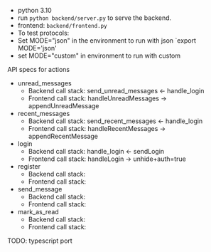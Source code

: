 

- python 3.10 
- run `python backend/server.py` to serve the backend. 
- frontend: `backend/frontend.py `
- To test protocols: 
- Set MODE="json" in the environment to run with json
    `export MODE='json'
- set MODE="custom" in environment to run with custom



API specs for actions 
- unread_messages
    - Backend call stack: send_unread_messages <- handle_login
    - Frontend call stack: handleUnreadMessages -> appendUnreadMessage
- recent_messages
    - Backend call stack: send_recent_messages <- handle_login 
    - Frontend call stack: handleRecentMessages -> appendRecentMessage
- login
    - Backend call stack: handle_login <- sendLogin
    - Frontend call stack: handleLogin -> unhide+auth=true
- register
    - Backend call stack:
    - Frontend call stack:
- send_message
    - Backend call stack:
    - Frontend call stack:
- mark_as_read
    - Backend call stack:
    - Frontend call stack:

TODO: typescript port

